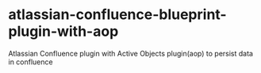 # atlassian-confluence-blueprint-plugin-with-aop
Atlassian Confluence plugin with Active Objects plugin(aop) to persist data in confluence
